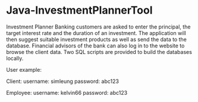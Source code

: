# Java-InvestmentPlannerTool

Investment Planner
Banking customers are asked to enter the principal, the target interest rate and the duration of an investment. The application will then suggest suitable investment products as well as send the data to the database. Financial advisors of the bank can also log in to the website to browse the client data. Two SQL scripts are provided to build the databases locally.

User example: 

Client: username: simleung	password: abc123

Employee: username: kelvin66		password: abc123
